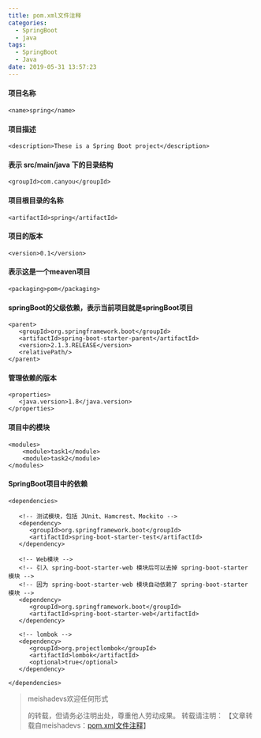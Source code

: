 ```yaml
---
title: pom.xml文件注释
categories:
  - SpringBoot
  - java
tags:
  - SpringBoot 
  - Java
date: 2019-05-31 13:57:23
---
```


<!--more-->

#### 项目名称

	<name>spring</name>

#### 项目描述

	<description>These is a Spring Boot project</description>

#### 表示 src/main/java 下的目录结构

	<groupId>com.canyou</groupId>

#### 项目根目录的名称

	<artifactId>spring</artifactId>

#### 项目的版本

	<version>0.1</version>

#### 表示这是一个meaven项目

	<packaging>pom</packaging>

#### springBoot的父级依赖，表示当前项目就是springBoot项目 

	<parent>
	   <groupId>org.springframework.boot</groupId>
	   <artifactId>spring-boot-starter-parent</artifactId>
	   <version>2.1.3.RELEASE</version>
	   <relativePath/>
	</parent>

#### 管理依赖的版本

	<properties>
	   <java.version>1.8</java.version>
	</properties>

#### 项目中的模块

	<modules>
		<module>task1</module>
		<module>task2</module>
	</modules>

#### SpringBoot项目中的依赖

	<dependencies>
	
	   <!-- 测试模块，包括 JUnit、Hamcrest、Mockito -->
	   <dependency>
		  <groupId>org.springframework.boot</groupId>
		  <artifactId>spring-boot-starter-test</artifactId>
	   </dependency>

	   <!-- Web模块 -->
	   <!-- 引入 spring-boot-starter-web 模块后可以去掉 spring-boot-starter 模块 -->
	   <!-- 因为 spring-boot-starter-web 模块自动依赖了 spring-boot-starter 模块 -->
	   <dependency>
		  <groupId>org.springframework.boot</groupId>
		  <artifactId>spring-boot-starter-web</artifactId>
	   </dependency>

	   <!-- lombok -->
	   <dependency>
		  <groupId>org.projectlombok</groupId>
		  <artifactId>lombok</artifactId>
		  <optional>true</optional>
	   </dependency>
	   
	</dependencies>


> meishadevs欢迎任何形式
>
> 的转载，但请务必注明出处，尊重他人劳动成果。
> 转载请注明： 【文章转载自meishadevs：[pom.xml文件注释]()】